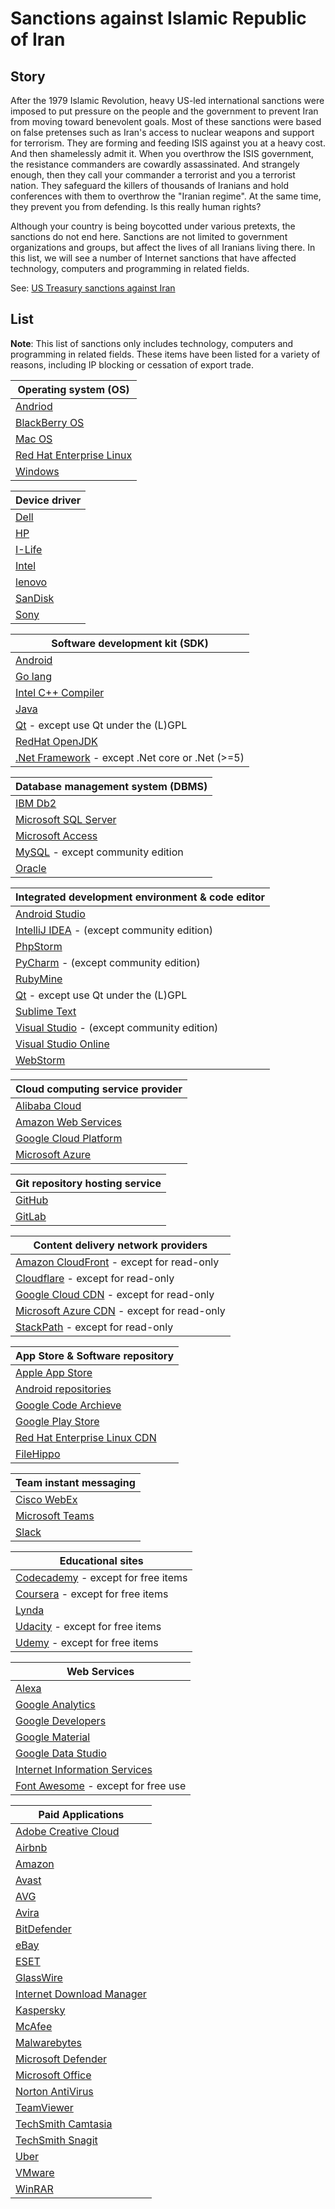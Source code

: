 # Sanctions against Islamic Republic of Iran

## Story

After the 1979 Islamic Revolution, heavy US-led international sanctions were imposed to put pressure on the people and the government to prevent Iran from moving toward benevolent goals. Most of these sanctions were based on false pretenses such as Iran's access to nuclear weapons and support for terrorism. They are forming and feeding ISIS against you at a heavy cost. And then shamelessly admit it. When you overthrow the ISIS government, the resistance commanders are cowardly assassinated. And strangely enough, then they call your commander a terrorist and you a terrorist nation. They safeguard the killers of thousands of Iranians and hold conferences with them to overthrow the "Iranian regime". At the same time, they prevent you from defending. Is this really human rights?


Although your country is being boycotted under various pretexts, the sanctions do not end here. Sanctions are not limited to government organizations and groups, but affect the lives of all Iranians living there. In this list, we will see a number of Internet sanctions that have affected technology, computers and programming in related fields.

See: [US Treasury sanctions against Iran](https://www.treasury.gov/resource-center/sanctions/programs/pages/iran.aspx)

## List

**Note**: This list of sanctions only includes technology, computers and programming in related fields. These items have been listed for a variety of reasons, including IP blocking or cessation of export trade.

| Operating system (OS) |
| --------------- |
| [Andriod](https://source.android.com/) |
| [BlackBerry OS](https://www.blackberry.com/us/en/support/desktop-software-downloads) |
| [Mac OS](https://www.apple.com/it/legal/more-resources/gtc.html) |
| [Red Hat Enterprise Linux](https://www.redhat.com/en/about/export-control-product-matrix) |
| [Windows](https://www.microsoft.com/en-us/exporting/overview.aspx) |

| Device driver |
| --------------- |
| [Dell](https://www.dell.com) |
| [HP](https://support.hp.com/us-en/drivers/) |
| [I-Life](https://www.lifedigital.com/) |
| [Intel](https://downloadcenter.intel.com/) |
| [lenovo](https://downloadcenter.intel.com/) |
| [SanDisk](https://www.sandisk.com/) |
| [Sony](http://dlv.update.sony.net/) |

| Software development kit (SDK) |
| --------------- |
| [Android](https://developer.android.com/studio) |
| [Go lang](https://golang.org/) |
| [Intel C++ Compiler](https://software.intel.com/content/www/us/en/develop/tools/compilers/c-compilers.html) |
| [Java](https://www.oracle.com/java/technologies/javase-downloads.html) |
| [Qt](https://www.qt.io/) - except use Qt under the (L)GPL |
| [RedHat OpenJDK](https://developers.redhat.com/products/openjdk/download) |
| [.Net Framework](https://www.microsoft.com/en-us/exporting/overview.aspx) - except .Net core or .Net (>=5) |

| Database management system (DBMS) |
| --------------- |
| [IBM Db2](https://www-03.ibm.com/procurement/proweb.nsf/objectdocswebview/filesupplier+export+education/$file/supplier+export+education+v1-4.pdf) |
| [Microsoft SQL Server](https://www.microsoft.com/en-us/exporting/overview.aspx) |
| [Microsoft Access](https://www.microsoft.com/en-us/exporting/overview.aspx) |
| [MySQL](https://www.mysql.com/) - except community edition |
| [Oracle](https://www.oracle.com/corporate/security-practices/corporate/governance/global-trade-compliance.html) |

| Integrated development environment & code editor |
| --------------- |
| [Android Studio](https://developer.android.com/studio) |
| [IntelliJ IDEA](https://www.jetbrains.com/idea/) - (except community edition) |
| [PhpStorm](https://www.jetbrains.com/phpstorm/) |
| [PyCharm](https://www.jetbrains.com/pycharm/) - (except community edition) |
| [RubyMine](https://www.jetbrains.com/ruby/) |
| [Qt](https://www.qt.io/) - except use Qt under the (L)GPL |
| [Sublime Text](https://www.sublimetext.com/) |
| [Visual Studio](https://visualstudio.microsoft.com/downloads/) - (except community edition) |
| [Visual Studio Online](https://www.microsoft.com/en-us/exporting/overview.aspx) |
| [WebStorm](https://www.jetbrains.com/webstorm/) |

| Cloud computing service provider |
| --------------- |
| [Alibaba Cloud](https://www.alibabacloud.com) |
| [Amazon Web Services](https://aws.amazon.com/agreement/) |
| [Google Cloud Platform](https://cloud.google.com/) |
| [Microsoft Azure](https://www.microsoft.com/en-us/exporting/overview.aspx) |

| Git repository hosting service |
| --------------- |
| [GitHub](https://docs.github.com/en/github/site-policy/github-and-trade-controls) |
| [GitLab](https://about.gitlab.com/blog/2018/07/19/gcp-move-update/) |

| Content delivery network providers |
| --------------- |
| [Amazon CloudFront](https://aws.amazon.com/agreement/) - except for read-only |
| [Cloudflare](https://www.cloudflare.com/terms/) - except for read-only |
| [Google Cloud CDN](https://support.google.com/adsense/answer/6167308?hl=en) - except for read-only |
| [Microsoft Azure CDN](https://www.microsoft.com/en-us/exporting/overview.aspx) - except for read-only |
| [StackPath](https://www.stackpath.com/legal/master-service-agreement/) - except for read-only |

| App Store & Software repository |
| --------------- |
| [Apple App Store](https://apps.apple.com/us/app/apple-store/id375380948) |
| [Android repositories](https://dl-ssl.google.com/android/) |
| [Google Code Archieve](https://code.google.com/archive/) |
| [Google Play Store](https://play.google.com/) |
| [Red Hat Enterprise Linux CDN](https://cdn.redhat.com/) |
| [FileHippo](https://filehippo.com/) |

| Team instant messaging |
| --------------- |
| [Cisco WebEx](http://www.webex.com/) |
| [Microsoft Teams](https://www.microsoft.com/en-us/exporting/overview.aspx) |
| [Slack](https://slack.com/) |

| Educational sites |
| --------------- |
| [Codecademy](https://www.codecademy.com/terms) - except for free items |
| [Coursera](https://www.coursera.org/about/terms) - except for free items |
| [Lynda](https://www.lynda.com/aboutus/lotterms.aspx) |
| [Udacity](https://www.udacity.com/legal/en-us/terms-of-use) - except for free items |
| [Udemy](https://www.udemy.com/) - except for free items |

| Web Services |
| --------------- |
| [Alexa](https://www.alexa.com/) |
| [Google Analytics](https://analytics.google.com/analytics/web/) |
| [Google Developers](https://developers.google.com/) |
| [Google Material](https://material.io/) |
| [Google Data Studio](https://datastudio.google.com/) |
| [Internet Information Services](https://www.iis.net/) |
| [Font Awesome](https://fontawesome.com/) - except for free use|

| Paid Applications |
| --------------- |
| [Adobe Creative Cloud](https://www.adobe.com/creativecloud.html) |
| [Airbnb](https://www.airbnb.com/region_unavailable/index.html) |
| [Amazon](https://www.amazon.com/) |
| [Avast](https://www.avast.com/) |
| [AVG](https://www.avg.com/) |
| [Avira](https://www.avira.com/) |
| [BitDefender](https://www.bitdefender.com/) |
| [eBay](http://www.ebay.com/) |
| [ESET](https://www.eset.com/) |
| [GlassWire](https://www.glasswire.com/license/)|
| [Internet Download Manager](http://www.internetdownloadmanager.com) |
| [Kaspersky](https://www.kaspersky.com/) |
| [McAfee](https://www.mcafee.com/en-us/index.html) |
| [Malwarebytes](https://www.malwarebytes.com/) |
| [Microsoft Defender](https://www.microsoft.com/en-us/exporting/overview.aspx) |
| [Microsoft Office](https://www.office.com/) |
| [Norton AntiVirus](http://buy-static.norton.com/estore/html/EmbargoedCountriesPage.html) |
| [TeamViewer](https://www.teamviewer.com/) |
| [TechSmith Camtasia](https://www.techsmith.com/store/camtasia) |
| [TechSmith Snagit](https://www.techsmith.com/store/snagit) |
| [Uber](https://www.uber.com/) |
| [VMware](https://www.vmware.com/) |
| [WinRAR](https://www.win-rar.com) |